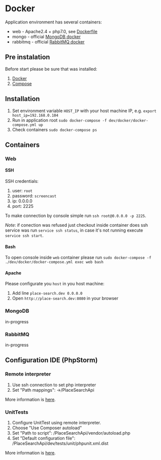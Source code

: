 Docker
======

Application environment has several containers:

* web - Apache2.4 + php7.0, see [Dockerfile](app/Dockerfile)
* mongo - official [MongoDB docker](https://hub.docker.com/_/mongo/)
* rabbitmq - official [RabbitMQ docker](https://hub.docker.com/_/rabbitmq/)

Pre instalation
--------------
Before start please be sure that was installed:

1. [Docker](https://docs.docker.com/engine/installation/)
2. [Compose](https://docs.docker.com/compose/install/)

Installation
------------
1. Set environment variable `HOST_IP` with your host machine IP, e.g. `export host_ip=192.168.0.104`
2. Run in application root `sudo docker-compose -f dev/docker/docker-compose.yml up`
3. Check containers `sudo docker-compose ps`

Containers
----------

### Web

#### SSH
SSH credentials:

1. user: `root`
2. password: `screencast`
3. ip: 0.0.0.0
4. port: 2225

To make connection by console simple run `ssh root@0.0.0.0 -p 2225`.

_Note_: if conection was refused just checkout inside container does ssh service was run `service ssh status`,
in case it's not running execute `service ssh start`.

#### Bash
To open console inside `web` container please run  `sudo docker-compose -f ./dev/docker/docker-compose.yml exec web bash`

#### Apache
Please configurate you `host` in you host machine:

1. Add line `place-search.dev 0.0.0.0`
2. Open `http://place-search.dev:8080` in your browser

### MongoDB
in-progress

### RabbitMQ
in-progress

Configuration IDE (PhpStorm)
---------------------------- 
### Remote interpreter
1. Use ssh connection to set php interpreter
2. Set "Path mappings": <progect root>->/PlaceSearchApi

More information is [here](https://confluence.jetbrains.com/display/PhpStorm/Working+with+Remote+PHP+Interpreters+in+PhpStorm).

### UnitTests
1. Configure UnitTest using remote interpreter. 
2. Choose "Use Composer autoload"
3. Set "Path to script": /PlaceSearchApi/vendor/autoload.php
4. Set "Default configuration file": /PlaceSearchApi/dev/tests/unit/phpunit.xml.dist

More information is [here](https://confluence.jetbrains.com/display/PhpStorm/Running+PHPUnit+tests+over+SSH+on+a+remote+server+with+PhpStorm).
